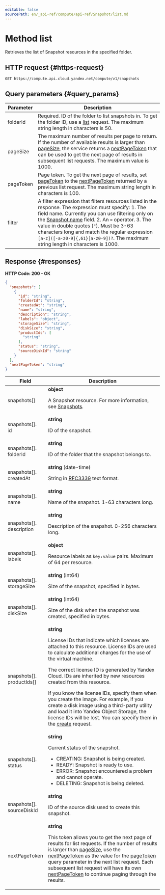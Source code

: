 ```yaml
---
editable: false
sourcePath: en/_api-ref/compute/api-ref/Snapshot/list.md
---
```


# Method list
Retrieves the list of Snapshot resources in the specified folder.
 

 
## HTTP request {#https-request}
```
GET https://compute.api.cloud.yandex.net/compute/v1/snapshots
```
 
## Query parameters {#query_params}
 
Parameter | Description
--- | ---
folderId | Required. ID of the folder to list snapshots in. To get the folder ID, use a [list](/docs/resource-manager/api-ref/Folder/list) request.  The maximum string length in characters is 50.
pageSize | The maximum number of results per page to return. If the number of available results is larger than [pageSize](/docs/compute/api-ref/Snapshot/list#query_params), the service returns a [nextPageToken](/docs/compute/api-ref/Snapshot/list#responses) that can be used to get the next page of results in subsequent list requests.  The maximum value is 1000.
pageToken | Page token. To get the next page of results, set [pageToken](/docs/compute/api-ref/Snapshot/list#query_params) to the [nextPageToken](/docs/compute/api-ref/Snapshot/list#responses) returned by a previous list request.  The maximum string length in characters is 100.
filter | A filter expression that filters resources listed in the response. The expression must specify: 1. The field name. Currently you can use filtering only on the [Snapshot.name](/docs/compute/api-ref/Snapshot#representation) field. 2. An `=` operator. 3. The value in double quotes (`"`). Must be 3-63 characters long and match the regular expression `[a-z]([-a-z0-9]{,61}[a-z0-9])?`.  The maximum string length in characters is 1000.
 
## Response {#responses}
**HTTP Code: 200 - OK**

```json 
{
  "snapshots": [
    {
      "id": "string",
      "folderId": "string",
      "createdAt": "string",
      "name": "string",
      "description": "string",
      "labels": "object",
      "storageSize": "string",
      "diskSize": "string",
      "productIds": [
        "string"
      ],
      "status": "string",
      "sourceDiskId": "string"
    }
  ],
  "nextPageToken": "string"
}
```

 
Field | Description
--- | ---
snapshots[] | **object**<br><p>A Snapshot resource. For more information, see <a href="/docs/compute/concepts/snapshot">Snapshots</a>.</p> 
snapshots[].<br>id | **string**<br><p>ID of the snapshot.</p> 
snapshots[].<br>folderId | **string**<br><p>ID of the folder that the snapshot belongs to.</p> 
snapshots[].<br>createdAt | **string** (date-time)<br><p>String in <a href="https://www.ietf.org/rfc/rfc3339.txt">RFC3339</a> text format.</p> 
snapshots[].<br>name | **string**<br><p>Name of the snapshot. 1-63 characters long.</p> 
snapshots[].<br>description | **string**<br><p>Description of the snapshot. 0-256 characters long.</p> 
snapshots[].<br>labels | **object**<br><p>Resource labels as ``key:value`` pairs. Maximum of 64 per resource.</p> 
snapshots[].<br>storageSize | **string** (int64)<br><p>Size of the snapshot, specified in bytes.</p> 
snapshots[].<br>diskSize | **string** (int64)<br><p>Size of the disk when the snapshot was created, specified in bytes.</p> 
snapshots[].<br>productIds[] | **string**<br><p>License IDs that indicate which licenses are attached to this resource. License IDs are used to calculate additional charges for the use of the virtual machine.</p> <p>The correct license ID is generated by Yandex Cloud. IDs are inherited by new resources created from this resource.</p> <p>If you know the license IDs, specify them when you create the image. For example, if you create a disk image using a third-party utility and load it into Yandex Object Storage, the license IDs will be lost. You can specify them in the <a href="/docs/compute/api-ref/Image/create">create</a> request.</p> 
snapshots[].<br>status | **string**<br><p>Current status of the snapshot.</p> <ul> <li>CREATING: Snapshot is being created.</li> <li>READY: Snapshot is ready to use.</li> <li>ERROR: Snapshot encountered a problem and cannot operate.</li> <li>DELETING: Snapshot is being deleted.</li> </ul> 
snapshots[].<br>sourceDiskId | **string**<br><p>ID of the source disk used to create this snapshot.</p> 
nextPageToken | **string**<br><p>This token allows you to get the next page of results for list requests. If the number of results is larger than <a href="/docs/compute/api-ref/Snapshot/list#query_params">pageSize</a>, use the <a href="/docs/compute/api-ref/Snapshot/list#responses">nextPageToken</a> as the value for the <a href="/docs/compute/api-ref/Snapshot/list#query_params">pageToken</a> query parameter in the next list request. Each subsequent list request will have its own <a href="/docs/compute/api-ref/Snapshot/list#responses">nextPageToken</a> to continue paging through the results.</p> 
